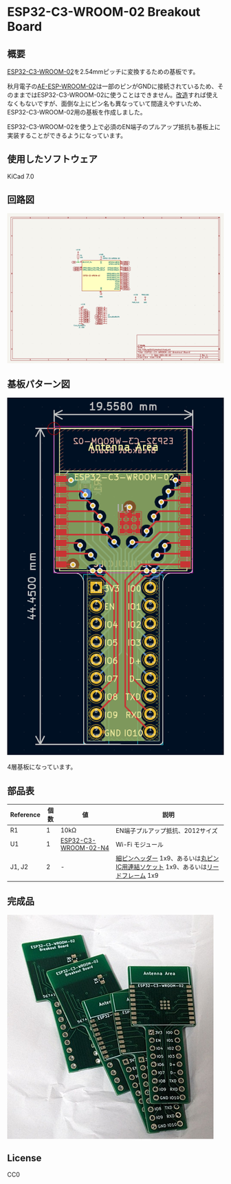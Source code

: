 # ESP32-C3-WROOM-02 Breakout Board

## 概要

[ESP32-C3-WROOM-02](https://akizukidenshi.com/catalog/g/g117493/)を2.54mmピッチに変換するための基板です。

秋月電子の[AE-ESP-WROOM-02](https://akizukidenshi.com/catalog/g/g109715)は一部のピンがGNDに接続されているため、そのままではESP32-C3-WROOM-02に使うことはできません。[改造](https://twitter.com/k_takata/status/1746381656318157104)すれば使えなくもないですが、面倒な上にピン名も異なっていて間違えやすいため、ESP32-C3-WROOM-02用の基板を作成しました。

ESP32-C3-WROOM-02を使う上で必須のEN端子のプルアップ抵抗も基板上に実装することができるようになっています。


## 使用したソフトウェア

KiCad 7.0


## 回路図

[![schema](https://raw.githubusercontent.com/k-takata/PCB_esp32c3_breakout/master/images/schema.png)](https://raw.githubusercontent.com/k-takata/PCB_esp32c3_breakout/master/images/schema.pdf)

## 基板パターン図

![PCB pattern](https://raw.githubusercontent.com/k-takata/PCB_esp32c3_breakout/master/images/pcb-pattern.png)

4層基板になっています。

## 部品表

| Reference           |個数|値    | 説明 |
|---------------------|----|------|------|
|R1                   |   1| 10kΩ|EN端子プルアップ抵抗、2012サイズ|
|U1                   |   1|[ESP32-C3-WROOM-02-N4](https://akizukidenshi.com/catalog/g/g117493/)|Wi-Fi モジュール|
|J1, J2               |   2|-     |[細ピンヘッダー](https://akizukidenshi.com/catalog/r/rsheader) 1x9、あるいは[丸ピンIC用連結ソケット](https://akizukidenshi.com/catalog/goods/search.aspx?keyword=%E9%80%A3%E7%B5%90%E3%82%BD%E3%82%B1%E3%83%83%E3%83%88&ct=040201&search=%E6%A4%9C%E7%B4%A2%E3%81%99%E3%82%8B) 1x9、あるいは[リードフレーム](https://akizukidenshi.com/catalog/g/g114883/) 1x9|


## 完成品

[![完成品](https://raw.githubusercontent.com/k-takata/PCB_esp32c3_breakout/master/images/boards-thumb.jpg)](https://raw.githubusercontent.com/k-takata/PCB_esp32c3_breakout/master/images/boards.jpg)

## License

CC0
